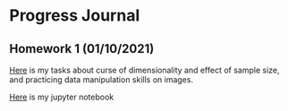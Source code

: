 # Progress Journal

## Homework 1 (01/10/2021)

[Here](HW01/IE582_HW01.html) is my tasks about curse of dimensionality and effect of sample size, and practicing data manipulation skills on images.

[Here](HW01/IE582_HW01.ipynb) is my jupyter notebook


